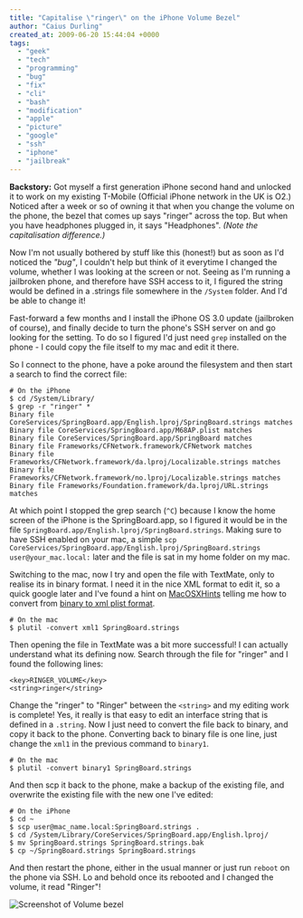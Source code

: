 ```yaml
---
title: "Capitalise \"ringer\" on the iPhone Volume Bezel"
author: "Caius Durling"
created_at: 2009-06-20 15:44:04 +0000
tags:
  - "geek"
  - "tech"
  - "programming"
  - "bug"
  - "fix"
  - "cli"
  - "bash"
  - "modification"
  - "apple"
  - "picture"
  - "google"
  - "ssh"
  - "iphone"
  - "jailbreak"
---
```


**Backstory:** Got myself a first generation iPhone second hand and unlocked it to work on my existing T-Mobile (Official iPhone network in the UK is O2.) Noticed after a week or so of owning it that when you change the volume on the phone, the bezel that comes up says "ringer" across the top. But when you have headphones plugged in, it says "Headphones". *(Note the capitalisation difference.)*

Now I'm not usually bothered by stuff like this (honest!) but as soon as I'd noticed the *"bug"*, I couldn't help but think of it everytime I changed the volume, whether I was looking at the screen or not. Seeing as I'm running a jailbroken phone, and therefore have SSH access to it, I figured the string would be defined in a .strings file somewhere in the `/System` folder. And I'd be able to change it!

Fast-forward a few months and I install the iPhone OS 3.0 update (jailbroken of course), and finally decide to turn the phone's SSH server on and go looking for the setting. To do so I figured I'd just need `grep` installed on the phone - I could copy the file itself to my mac and edit it there.

So I connect to the phone, have a poke around the filesystem and then start a search to find the correct file:

    # On the iPhone
    $ cd /System/Library/
    $ grep -r "ringer" *
    Binary file CoreServices/SpringBoard.app/English.lproj/SpringBoard.strings matches
    Binary file CoreServices/SpringBoard.app/M68AP.plist matches
    Binary file CoreServices/SpringBoard.app/SpringBoard matches
    Binary file Frameworks/CFNetwork.framework/CFNetwork matches
    Binary file Frameworks/CFNetwork.framework/da.lproj/Localizable.strings matches
    Binary file Frameworks/CFNetwork.framework/no.lproj/Localizable.strings matches
    Binary file Frameworks/Foundation.framework/da.lproj/URL.strings matches

At which point I stopped the grep search (`^C`) because I know the home screen of the iPhone is the SpringBoard.app, so I figured it would be in the file `SpringBoard.app/English.lproj/SpringBoard.strings`. Making sure to have SSH enabled on your mac, a simple `scp CoreServices/SpringBoard.app/English.lproj/SpringBoard.strings user@your_mac.local:` later and the file is sat in my home folder on my mac.

Switching to the mac, now I try and open the file with TextMate, only to realise its in binary format. I need it in the nice XML format to edit it, so a quick google later and I've found a hint on [MacOSXHints][] telling me how to convert from [binary to xml plist format][converthint].

[MacOSXHints]: http://macosxhints.com
[converthint]: http://www.macosxhints.com/article.php?story=20050430105126392

    # On the mac
    $ plutil -convert xml1 SpringBoard.strings

Then opening the file in TextMate was a bit more successful! I can actually understand what its defining now. Search through the file for "ringer" and I found the following lines:

    <key>RINGER_VOLUME</key>
    <string>ringer</string>

Change the "ringer" to "Ringer" between the `<string>` and my editing work is complete! Yes, it really is that easy to edit an interface string that is defined in a `.string`. Now I just need to convert the file back to binary, and copy it back to the phone. Converting back to binary file is one line, just change the `xml1` in the previous command to `binary1`.

    # On the mac
    $ plutil -convert binary1 SpringBoard.strings

And then scp it back to the phone, make a backup of the existing file, and overwrite the existing file with the new one I've edited:

    # On the iPhone
    $ cd ~
    $ scp user@mac_name.local:SpringBoard.strings .
    $ cd /System/Library/CoreServices/SpringBoard.app/English.lproj/
    $ mv SpringBoard.strings SpringBoard.strings.bak
    $ cp ~/SpringBoard.strings SpringBoard.strings

And then restart the phone, either in the usual manner or just run `reboot` on the phone via SSH. Lo and behold once its rebooted and I changed the volume, it read "Ringer"!

![Screenshot of Volume bezel](http://caius.name/images/ringer.jpg)

